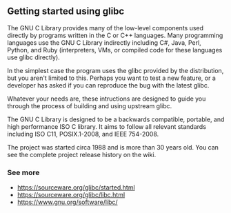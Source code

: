 ## Getting started using glibc

The GNU C Library provides many of the low-level components used directly by programs written in the C or C++ languages. Many programming languages use the GNU C Library indirectly including C#, Java, Perl, Python, and Ruby (interpreters, VMs, or compiled code for these languages use glibc directly).

In the simplest case the program uses the glibc provided by the distribution, but you aren't limited to this. Perhaps you want to test a new feature, or a developer has asked if you can reproduce the bug with the latest glibc.

Whatever your needs are, these intructions are designed to guide you through the process of building and using upstream glibc.

The GNU C Library is designed to be a backwards compatible, portable, and high performance ISO C library. It aims to follow all relevant standards including ISO C11, POSIX.1-2008, and IEEE 754-2008.

The project was started circa 1988 and is more than 30 years old. You can see the complete project release history on the wiki.

### See more
- https://sourceware.org/glibc/started.html
- https://sourceware.org/glibc/libc.html
- https://www.gnu.org/software/libc/
  
